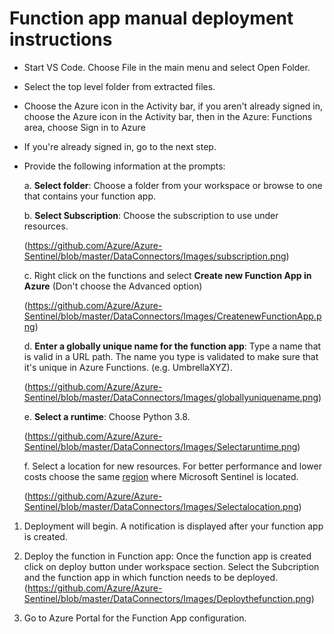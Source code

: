 # Function app manual deployment instructions 

- Start VS Code. Choose File in the main menu and select Open Folder.

- Select the top level folder from extracted files.

- Choose the Azure icon in the Activity bar, if you aren't already signed in, choose the Azure icon in the Activity bar, then in the Azure: Functions area, choose Sign in to Azure

- If you're already signed in, go to the next step.

- Provide the following information at the prompts:

	a. **Select folder**: Choose a folder from your workspace or browse to one that contains your function app.

	b. **Select Subscription**: Choose the subscription to use under resources.
	
	(https://github.com/Azure/Azure-Sentinel/blob/master/DataConnectors/Images/subscription.png)

	c. Right click on the functions and select **Create new Function App in Azure** (Don't choose the Advanced option)

	(https://github.com/Azure/Azure-Sentinel/blob/master/DataConnectors/Images/CreatenewFunctionApp.png)

	d. **Enter a globally unique name for the function app**: Type a name that is valid in a URL path. The name you type is validated to make sure that it's unique in Azure Functions. (e.g. UmbrellaXYZ).
	
	(https://github.com/Azure/Azure-Sentinel/blob/master/DataConnectors/Images/globallyuniquename.png)

	e. **Select a runtime**: Choose Python 3.8.

	(https://github.com/Azure/Azure-Sentinel/blob/master/DataConnectors/Images/Selectaruntime.png)

	f. Select a location for new resources. For better performance and lower costs choose the same [region](https://azure.microsoft.com/regions/) where Microsoft Sentinel is located.

	(https://github.com/Azure/Azure-Sentinel/blob/master/DataConnectors/Images/Selectalocation.png)

1. Deployment will begin. A notification is displayed after your function app is created.

2. Deploy the function in Function app: Once the function app is created click on deploy button under workspace section. Select the Subcription and the function app in which function needs to be deployed.
(https://github.com/Azure/Azure-Sentinel/blob/master/DataConnectors/Images/Deploythefunction.png)

3. Go to Azure Portal for the Function App configuration.